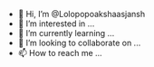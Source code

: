 - 👋 Hi, I’m @Lolopopoakshaasjansh
- 👀 I’m interested in ...
- 🌱 I’m currently learning ...
- 💞️ I’m looking to collaborate on ...
- 📫 How to reach me ...

<!---
Lolopopoakshaasjansh/Lolopopoakshaasjansh is a ✨ special ✨ repository because its `README.md` (this file) appears on your GitHub profile.
You can click the Preview link to take a look at your changes.
--->

